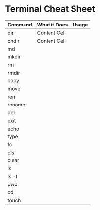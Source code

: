# Terminal Cheat Sheet

Command  | What it Does | Usage 
-------- | ------------ | ---------
dir      | Content Cell
chdir    | Content Cell
md |  |
mkdir |  | 
rm |  |
rmdir |  |
copy |  | 
move |  |
ren |  |
rename |  |
del |  |
exit |  |
echo |  |
type |  |
fc |  |
cls |  |
clear |  |
ls |  |
ls -l |  |
pwd |  |
cd |  |
touch |  |
